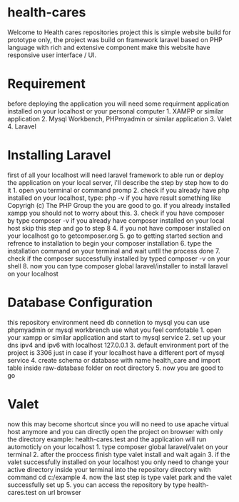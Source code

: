 # health-cares
 
Welcome to Health cares repositories project this is simple website build for prototype only, the project was build on framework laravel based on PHP language with rich and extensive component make this website have responsive user interface / UI.

# Requirement
before deploying the application you will need some requirment application installed on your localhost or your personal computer
    1. XAMPP or similar application
    2. Mysql Workbench, PHPmyadmin or similar application 
    3. Valet
    4. Laravel

# Installing Laravel
first of all your localhost will need laravel framework to able run or deploy the application on your local server, i'll describe the step by step how to do it
    1. open you terminal or command promp
    2. check if you already have php installed on your localhost, type: php -v if you have result something like Copyrigh (c) The PHP Group the you are good to go. if you already installed xampp you should not to worry about this.
    3. check if you have composer by type composer -v if you already have composer installed on your local host skip this step and go to step 8
    4. if you not have composer installed on your localhost go to getcomposer.org
    5. go to getting started section and refrence to installation to begin your composer installation
    6. type the installation command on your terminal and wait untll the process done
    7. check if the composer successfully installed by typed composer -v on your shell
    8. now you can type composer global laravel/installer to install laravel on your localhost
   
# Database Configuration
this repository environment need db connetion to mysql you can use phpmyadmin or mysql workbrench use what you feel comfotable
    1. open your xampp or similar application and start to mysql service
    2. set up your dns ipv4 and ipv6 with localhost 127.0.0.1
    3. default environment port of the project is 3306 just in case if your localhost have a different port of mysql service
    4. create schema or database with name health_care and import table inside raw-database folder on root directory
    5. now you are good to go
    
# Valet
now this may become shortcut since you will no need to use apache virtual host anymore and you can directly open the project on browser with only the directory example: health-cares.test and the application will run automoticly on your localhost
    1. type composer global laravel/valet on your terminal
    2. after the proccess finish type valet install and wait again
    3. if the valet successfully installed on your localhost you only need to change your active directory inside your terminal into the repository directory with command cd c:/example
    4. now the last step is type valet park and the valet successfully set up
    5. you can access the repository by type health-cares.test on url browser
